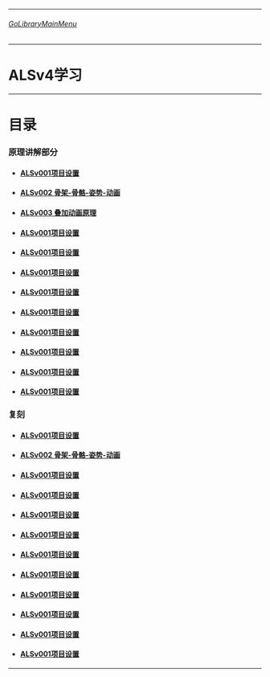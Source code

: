 ___________________________________________________________________________________________
###### [GoLibraryMainMenu](../../../_LibraryMainMenu_.md)
___________________________________________________________________________________________

# ALSv4学习

------

# 目录

### 原理讲解部分

- #### [ALSv001项目设置](./Detail/ALSv001.md)

- #### [ALSv002 骨架-骨骼-姿势-动画](./Detail/ALSv002.md)

- #### [ALSv003 叠加动画原理](./Detail/ALSv003.md)

- #### [ALSv001项目设置](./Detail/ALSv004.md)

- #### [ALSv001项目设置](./Detail/ALSv005.md)

- #### [ALSv001项目设置](./Detail/ALSv006.md)

- #### [ALSv001项目设置](./Detail/ALSv007.md)

- #### [ALSv001项目设置](./Detail/ALSv008.md)

- #### [ALSv001项目设置](./Detail/ALSv009.md)

- #### [ALSv001项目设置](./Detail/ALSv0010.md)

- #### [ALSv001项目设置](./Detail/ALSv0011.md)

- #### [ALSv001项目设置](./Detail/ALSv0012.md)

### 复刻

- #### [ALSv001项目设置](./Detail/ALSv001.md)

- #### [ALSv002 骨架-骨骼-姿势-动画](./Detail/ALSv002.md)

- #### [ALSv001项目设置](./Detail/ALSv003.md)

- #### [ALSv001项目设置](./Detail/ALSv004.md)

- #### [ALSv001项目设置](./Detail/ALSv005.md)

- #### [ALSv001项目设置](./Detail/ALSv006.md)

- #### [ALSv001项目设置](./Detail/ALSv007.md)

- #### [ALSv001项目设置](./Detail/ALSv008.md)

- #### [ALSv001项目设置](./Detail/ALSv009.md)

- #### [ALSv001项目设置](./Detail/ALSv0010.md)

- #### [ALSv001项目设置](./Detail/ALSv0011.md)

- #### [ALSv001项目设置](./Detail/ALSv0012.md)

------
